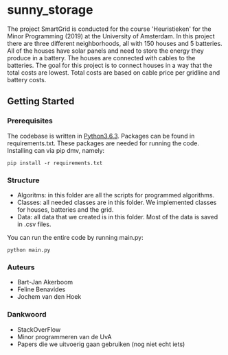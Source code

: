 # sunny_storage

The project SmartGrid is conducted for the course 'Heuristieken' for the Minor Programming (2019) at the University of Amsterdam. In this project there are three different neighborhoods, all with 150 houses and 5 batteries. All of the houses have solar panels and need to store the energy they produce in a battery. The houses are connected with cables to the batteries. The goal for this project is to connect houses in a way that the total costs are lowest. Total costs are based on cable price per gridline and battery costs.

## Getting Started

### Prerequisites

The codebase is written in [Python3.6.3](https://www.python.org/downloads/). Packages can be found in requirements.txt. These packages are needed for running the code. Installing can via pip dmv, namely:

```
pip install -r requirements.txt
```

### Structure

* Algoritms: in this folder are all the scripts for programmed algorithms.
* Classes: all needed classes are in this folder. We implemented classes for houses, batteries and the grid.
* Data: all data that we created is in this folder. Most of the data is saved in .csv files.


You can run the entire code by running main.py:

```
python main.py
```

### Auteurs
* Bart-Jan Akerboom
* Feline Benavides
* Jochem van den Hoek

### Dankwoord

* StackOverFlow
* Minor programmeren van de UvA
* Papers die we uitvoerig gaan gebruiken (nog niet echt iets)
